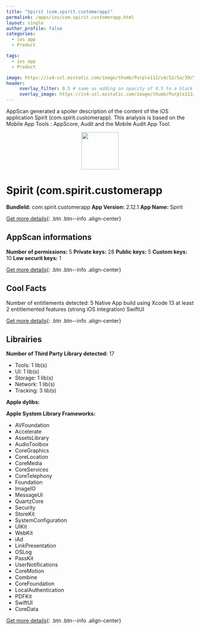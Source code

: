 ```yaml
---
title: "Spirit (com.spirit.customerapp)"
permalink: /apps/ios/com.spirit.customerapp.html
layout: single
author_profile: false
categories: 
  - ios app 
  - Product 

tags: 
  - ios app 
  - Product 

image: https://is4-ssl.mzstatic.com/image/thumb/Purple112/v4/52/5a/39/525a39c0-c244-8a2b-82be-fa90b4902cc8/AppIcon-1x_U007emarketing-0-5-0-sRGB-85-220.png/512x512bb.jpg
header: 
     overlay_filter: 0.5 # same as adding an opacity of 0.5 to a black background
     overlay_image: https://is4-ssl.mzstatic.com/image/thumb/Purple112/v4/52/5a/39/525a39c0-c244-8a2b-82be-fa90b4902cc8/AppIcon-1x_U007emarketing-0-5-0-sRGB-85-220.png/512x512bb.jpg
---
```

AppScan generated a spoiler description of the content of the iOS application Spirit (com.spirit.customerapp). This analysis is based on the Mobile App Tools : AppScore, Audit and the Mobile Audit App Tool.

  
  
<div style="text-align: center;"><img src="https://is4-ssl.mzstatic.com/image/thumb/Purple112/v4/52/5a/39/525a39c0-c244-8a2b-82be-fa90b4902cc8/AppIcon-1x_U007emarketing-0-5-0-sRGB-85-220.png/512x512bb.jpg" width="100" height="100"></div>  
  
# Spirit (com.spirit.customerapp

**BundleId:** com.spirit.customerapp
**App Version:** 2.12.1
**App Name:** Spirit


[Get more details](/pricing.html){: .btn .btn--info .align-center}  
  
## AppScan informations 

**Number of permissions:** 5
**Private keys:** 28
**Public keys:** 5
**Custom keys:** 10
**Low securit keys:** 1
  
[Get more details](/pricing.html){: .btn .btn--info .align-center}

## Cool Facts

Number of entitlements detected: 5
Native App
build using Xcode 13
at least 2 entitlemented features (strong iOS integration)
SwiftUI
  
[Get more details](/pricing.html){: .btn .btn--info .align-center}

## Librairies 
**Number of Third Party Library detected:** 17
- Tools: 1 lib(s)
- UI: 1 lib(s)
- Storage: 1 lib(s)
- Network: 1 lib(s)
- Tracking: 3 lib(s)

**Apple dylibs:**


**Apple System Library Frameworks:**
- AVFoundation
- Accelerate
- AssetsLibrary
- AudioToolbox
- CoreGraphics
- CoreLocation
- CoreMedia
- CoreServices
- CoreTelephony
- Foundation
- ImageIO
- MessageUI
- QuartzCore
- Security
- StoreKit
- SystemConfiguration
- UIKit
- WebKit
- iAd
- LinkPresentation
- OSLog
- PassKit
- UserNotifications
- CoreMotion
- Combine
- CoreFoundation
- LocalAuthentication
- PDFKit
- SwiftUI
- CoreData


  
[Get more details](/pricing.html){: .btn .btn--info .align-center}


